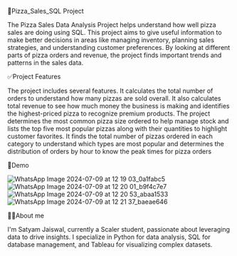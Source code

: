🤩Pizza_Sales_SQL Project

The Pizza Sales Data Analysis Project helps understand how well pizza sales are doing using SQL. This project aims to give useful information to make better decisions in areas like managing inventory, planning sales strategies, and understanding customer preferences. By looking at different parts of pizza orders and revenue, the project finds important trends and patterns in the sales data.

✅Project Features

The project includes several features. It calculates the total number of orders to understand how many pizzas are sold overall. It also calculates total revenue to see how much money the business is making and identifies the highest-priced pizza to recognize premium products. The project determines the most common pizza size ordered to help manage stock and lists the top five most popular pizzas along with their quantities to highlight customer favorites. It finds the total number of pizzas ordered in each category to understand which types are most popular and determines the distribution of orders by hour to know the peak times for pizza orders

🐣Demo

![WhatsApp Image 2024-07-09 at 12 19 03_0a1fabc5](https://github.com/SatyamJaiswal16/Pizza_Sales/assets/174996082/c080e9c7-255c-456b-99e2-a55eeb943141)
![WhatsApp Image 2024-07-09 at 12 20 01_b9f4c7e7](https://github.com/SatyamJaiswal16/Pizza_Sales/assets/174996082/769b0b42-39a7-4b7b-aad0-29b67385dd48)
![WhatsApp Image 2024-07-09 at 12 20 53_abaa1533](https://github.com/SatyamJaiswal16/Pizza_Sales/assets/174996082/f14d524b-a402-444f-8aac-e84b8805989d)
![WhatsApp Image 2024-07-09 at 12 21 37_baeae646](https://github.com/SatyamJaiswal16/Pizza_Sales/assets/174996082/009071b0-6057-4384-bbda-081050a72da6)

🧑‍🎓About me

I'm Satyam Jaiswal, currently a Scaler student, passionate about leveraging data to drive insights. I specialize in Python for data analysis, SQL for database management, and Tableau for visualizing complex datasets.
